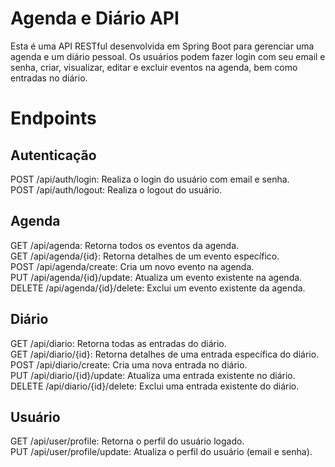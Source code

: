 # Agenda e Diário API
Esta é uma API RESTful desenvolvida em Spring Boot para gerenciar uma agenda e um diário pessoal. Os usuários podem fazer login com seu email e senha, criar, visualizar, editar e excluir eventos na agenda, bem como entradas no diário.

# Endpoints

## Autenticação
POST /api/auth/login: Realiza o login do usuário com email e senha. <br>
POST /api/auth/logout: Realiza o logout do usuário.

## Agenda
GET /api/agenda: Retorna todos os eventos da agenda. <br>
GET /api/agenda/{id}: Retorna detalhes de um evento específico.<br>
POST /api/agenda/create: Cria um novo evento na agenda.<br>
PUT /api/agenda/{id}/update: Atualiza um evento existente na agenda.<br>
DELETE /api/agenda/{id}/delete: Exclui um evento existente da agenda.<br>

## Diário
GET /api/diario: Retorna todas as entradas do diário.<br>
GET /api/diario/{id}: Retorna detalhes de uma entrada específica do diário.<br>
POST /api/diario/create: Cria uma nova entrada no diário.<br>
PUT /api/diario/{id}/update: Atualiza uma entrada existente no diário.<br>
DELETE /api/diario/{id}/delete: Exclui uma entrada existente do diário.<br>

## Usuário
GET /api/user/profile: Retorna o perfil do usuário logado.<br>
PUT /api/user/profile/update: Atualiza o perfil do usuário (email e senha).<br>
